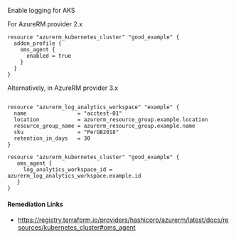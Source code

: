 
Enable logging for AKS

For AzureRM provider 2.x

```hcl
resource "azurerm_kubernetes_cluster" "good_example" {
  addon_profile {
    oms_agent {
      enabled = true
    }
  }
}
```

Alternatively, in AzureRM provider 3.x

```hcl

resource "azurerm_log_analytics_workspace" "example" {
  name                = "acctest-01"
  location            = azurerm_resource_group.example.location
  resource_group_name = azurerm_resource_group.example.name
  sku                 = "PerGB2018"
  retention_in_days   = 30
}

resource "azurerm_kubernetes_cluster" "good_example" {
   oms_agent {
     log_analytics_workspace_id = azurerm_log_analytics_workspace.example.id
   }
}
```

#### Remediation Links
 - https://registry.terraform.io/providers/hashicorp/azurerm/latest/docs/resources/kubernetes_cluster#oms_agent
        